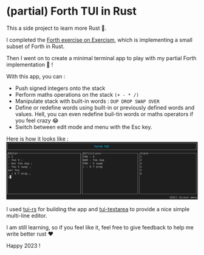 # (partial) Forth TUI in Rust

This a side project to learn more Rust 🦀.

I completed the [Forth exercise on Exercism](https://exercism.org/tracks/rust/exercises/forth), which is implementing a small subset of Forth in Rust.

Then I went on to create a minimal terminal app to play with my partial Forth implementation 🥳 !

With this app, you can :

- Push signed integers onto the stack
- Perform maths operations on the stack ```(+ - * /)```
- Manipulate stack with built-in words : ```DUP DROP SWAP OVER```
- Define or redefine words using built-in or previously defined words and values. Hell, you can even redefine buil-tin words or maths operators if you feel crazy 😂
- Switch between edit mode and menu with the Esc key.

Here is how it looks like :
![alt text](forth_tui.png "Forth tui screenshot")

I used [tui-rs](https://github.com/fdehau/tui-rs) for building the app and [tui-textarea](https://github.com/rhysd/tui-textarea) to provide a nice simple multi-line editor.

I am still learning, so if you feel like it, feel free to give feedback to help me write better rust ❤️

Happy 2023 !
